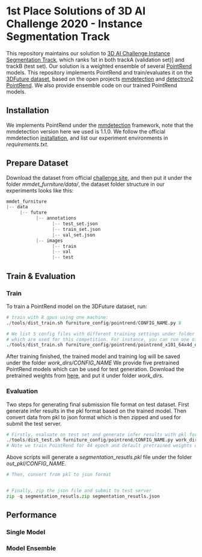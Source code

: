 # 1st Place Solutions of 3D AI Challenge 2020 - Instance Segmentation Track

This repository maintains our solution to [3D AI Challenge Instance Segmentation Track](), which ranks 1st in both trackA (validation set)] and trackB (test set). 
Our solution is a weighted ensemble of several [PointRend]() models. This repository implements PointRend and train/evaluates it on the [3DFuture dataset](), 
based on the open projects [mmdetection]() and [detectron2 PointRend](). We also provide ensemble code on our trained PointRend models.

## Installation
We implements PointRend under the [mmdetection]() framework, note that the mmdetection version here we used is 1.1.0.
We follow the official mmdetection [installation](), and list our experiment environments in *requirements.txt*.

## Prepare Dataset
Download the dataset from official [challenge site](), and then put it under the folder *mmdet_furniture/data/*, 
the dataset folder structure in our experiments looks like this:
```python
mmdet_furniture
|-- data
     |-- future
           |-- annotations
                 |-- test_set.json 
                 |-- train_set.json  
                 |-- val_set.json
           |-- images
                 |-- train
                 |-- val
                 |-- test
```

## Train & Evaluation
### Train
To train a PointRend model on the 3DFuture dataset, run:
```python
# train with 8 gpus using one machine:
./tools/dist_train.sh furniture_config/pointrend/CONFIG_NAME.py 8 

# We list 5 config files with different training settings under folder furniture_config/pointrend/, 
# which are used for this competition. For instance, you can run one of the configs like this:
./tools/dist_train.sh furniture_config/pointrend/pointrend_x101_64x4d_dcn_fpn_fp16_p2p6.py 8 
```
After training finished, the trained model and training log will be saved under the folder *work_dirs/CONFIG_NAME*
We provide five pretrained PointRend models which can be used for test generation. Download the pretrained weights from [here](),
and put it under folder *work_dirs*.

### Evaluation
Two steps for generating final submission file format on test dataset.
First generate infer results in the pkl format based on the trained model.
Then convert data from pkl to json format which is then zipped and used for submit the test server. 

```python
# Firstly, evaluate on test set and generate infer results with pkl format:
./tools/dist_test.sh furniture_config/pointrend/CONFIG_NAME.py work_dirs/CONFIG_NAME/epoch44.pth 8 --out out_pkl/CONFIG_NAME/segmentation_resutls.pkl
# Note we train PointRend for 44 epoch and default pretrained weights of the last epoch are used for infer.
```
Above scripts will generate a *segmentation_resutls.pkl* file under the folder *out_pkl/CONFIG_NAME*.

```python
# Then, convert from pkl to json format


# Finally, zip the json file and submit to test server
zip -q segmentation_resutls.zip segmentation_resutls.json
```

## Performance
### Single Model
### Model Ensemble
